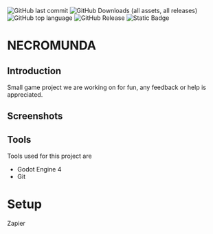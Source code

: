 ![GitHub last commit](https://img.shields.io/github/last-commit/Vanderbull/VikingSaga)
![GitHub Downloads (all assets, all releases)](https://img.shields.io/github/downloads/Vanderbull/VikingSaga/total)
![GitHub top language](https://img.shields.io/github/languages/top/vanderbull/vikingsaga)
![GitHub Release](https://img.shields.io/github/v/release/vanderbull/vikingsaga?include_prereleases)
![Static Badge](https://img.shields.io/badge/Platforms-Windows%20%7C%20Linux-blue)

# NECROMUNDA

## Introduction
Small game project we are working on for fun, any feedback or help is appreciated.

## Screenshots

## Tools

Tools used for this project are
* Godot Engine 4
* Git

# Setup
Zapier

                                                                                                                        
